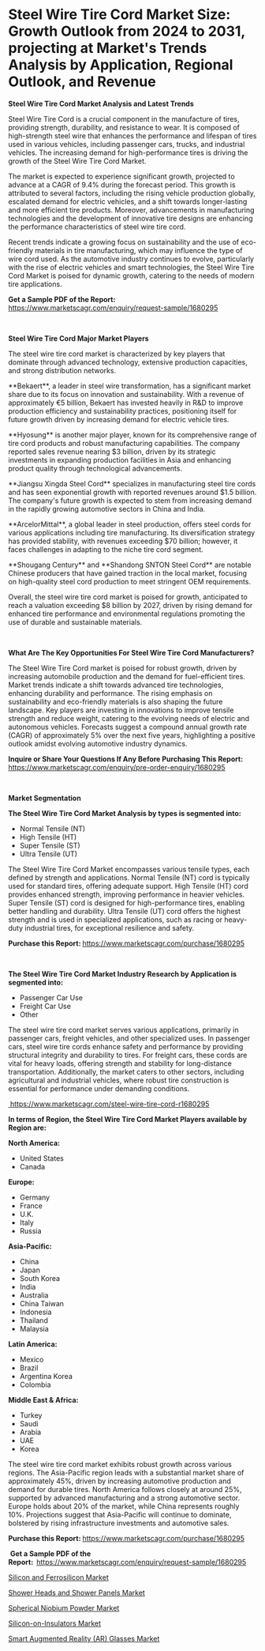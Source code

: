 <p><h1>Steel Wire Tire Cord Market Size: Growth Outlook from 2024 to 2031, projecting at Market's Trends Analysis by Application, Regional Outlook, and Revenue</h1></p><p><strong>Steel Wire Tire Cord Market Analysis and Latest Trends</strong></p>
<p><p>Steel Wire Tire Cord is a crucial component in the manufacture of tires, providing strength, durability, and resistance to wear. It is composed of high-strength steel wire that enhances the performance and lifespan of tires used in various vehicles, including passenger cars, trucks, and industrial vehicles. The increasing demand for high-performance tires is driving the growth of the Steel Wire Tire Cord Market.</p><p>The market is expected to experience significant growth, projected to advance at a CAGR of 9.4% during the forecast period. This growth is attributed to several factors, including the rising vehicle production globally, escalated demand for electric vehicles, and a shift towards longer-lasting and more efficient tire products. Moreover, advancements in manufacturing technologies and the development of innovative tire designs are enhancing the performance characteristics of steel wire tire cord.</p><p>Recent trends indicate a growing focus on sustainability and the use of eco-friendly materials in tire manufacturing, which may influence the type of wire cord used. As the automotive industry continues to evolve, particularly with the rise of electric vehicles and smart technologies, the Steel Wire Tire Cord Market is poised for dynamic growth, catering to the needs of modern tire applications.</p></p>
<p><strong>Get a Sample PDF of the Report:&nbsp;</strong> <a href="https://www.marketscagr.com/enquiry/request-sample/1680295?utm_campaign=1573&utm_medium=2&utm_source=Github&utm_content=ia&utm_term=14102024&utm_id=steel-wire-tire-cord">https://www.marketscagr.com/enquiry/request-sample/1680295</a></p>
<p>&nbsp;</p>
<p><strong>Steel Wire Tire Cord Major Market Players</strong></p>
<p><p>The steel wire tire cord market is characterized by key players that dominate through advanced technology, extensive production capacities, and strong distribution networks. </p><p>**Bekaert**, a leader in steel wire transformation, has a significant market share due to its focus on innovation and sustainability. With a revenue of approximately €5 billion, Bekaert has invested heavily in R&D to improve production efficiency and sustainability practices, positioning itself for future growth driven by increasing demand for electric vehicle tires.</p><p>**Hyosung** is another major player, known for its comprehensive range of tire cord products and robust manufacturing capabilities. The company reported sales revenue nearing $3 billion, driven by its strategic investments in expanding production facilities in Asia and enhancing product quality through technological advancements.</p><p>**Jiangsu Xingda Steel Cord** specializes in manufacturing steel tire cords and has seen exponential growth with reported revenues around $1.5 billion. The company's future growth is expected to stem from increasing demand in the rapidly growing automotive sectors in China and India.</p><p>**ArcelorMittal**, a global leader in steel production, offers steel cords for various applications including tire manufacturing. Its diversification strategy has provided stability, with revenues exceeding $70 billion; however, it faces challenges in adapting to the niche tire cord segment.</p><p>**Shougang Century** and **Shandong SNTON Steel Cord** are notable Chinese producers that have gained traction in the local market, focusing on high-quality steel cord production to meet stringent OEM requirements.</p><p>Overall, the steel wire tire cord market is poised for growth, anticipated to reach a valuation exceeding $8 billion by 2027, driven by rising demand for enhanced tire performance and environmental regulations promoting the use of durable and sustainable materials.</p></p>
<p>&nbsp;</p>
<p><strong>What Are The Key Opportunities For Steel Wire Tire Cord Manufacturers?</strong></p>
<p><p>The Steel Wire Tire Cord market is poised for robust growth, driven by increasing automobile production and the demand for fuel-efficient tires. Market trends indicate a shift towards advanced tire technologies, enhancing durability and performance. The rising emphasis on sustainability and eco-friendly materials is also shaping the future landscape. Key players are investing in innovations to improve tensile strength and reduce weight, catering to the evolving needs of electric and autonomous vehicles. Forecasts suggest a compound annual growth rate (CAGR) of approximately 5% over the next five years, highlighting a positive outlook amidst evolving automotive industry dynamics.</p></p>
<p><strong>Inquire or Share Your Questions If Any Before Purchasing This Report:</strong> <a href="https://www.marketscagr.com/enquiry/pre-order-enquiry/1680295?utm_campaign=1573&utm_medium=2&utm_source=Github&utm_content=ia&utm_term=14102024&utm_id=steel-wire-tire-cord">https://www.marketscagr.com/enquiry/pre-order-enquiry/1680295</a></p>
<p>&nbsp;</p>
<p><strong>Market Segmentation</strong></p>
<p><strong>The Steel Wire Tire Cord Market Analysis by types is segmented into:</strong></p>
<p><ul><li>Normal Tensile (NT)</li><li>High Tensile (HT)</li><li>Super Tensile (ST)</li><li>Ultra Tensile (UT)</li></ul></p>
<p><p>The Steel Wire Tire Cord Market encompasses various tensile types, each defined by strength and applications. Normal Tensile (NT) cord is typically used for standard tires, offering adequate support. High Tensile (HT) cord provides enhanced strength, improving performance in heavier vehicles. Super Tensile (ST) cord is designed for high-performance tires, enabling better handling and durability. Ultra Tensile (UT) cord offers the highest strength and is used in specialized applications, such as racing or heavy-duty industrial tires, for exceptional resilience and safety.</p></p>
<p><strong>Purchase this Report:&nbsp;</strong><a href="https://www.marketscagr.com/purchase/1680295?utm_campaign=1573&utm_medium=2&utm_source=Github&utm_content=ia&utm_term=14102024&utm_id=steel-wire-tire-cord">https://www.marketscagr.com/purchase/1680295</a></p>
<p>&nbsp;</p>
<p><strong>The Steel Wire Tire Cord Market Industry Research by Application is segmented into:</strong></p>
<p><ul><li>Passenger Car Use</li><li>Freight Car Use</li><li>Other</li></ul></p>
<p><p>The steel wire tire cord market serves various applications, primarily in passenger cars, freight vehicles, and other specialized uses. In passenger cars, steel wire tire cords enhance safety and performance by providing structural integrity and durability to tires. For freight cars, these cords are vital for heavy loads, offering strength and stability for long-distance transportation. Additionally, the market caters to other sectors, including agricultural and industrial vehicles, where robust tire construction is essential for performance under demanding conditions.</p></p>
<p><a href="https://www.marketscagr.com/steel-wire-tire-cord-r1680295?utm_campaign=1573&utm_medium=2&utm_source=Github&utm_content=ia&utm_term=14102024&utm_id=steel-wire-tire-cord">&nbsp;https://www.marketscagr.com/steel-wire-tire-cord-r1680295</a></p>
<p><strong>In terms of Region, the Steel Wire Tire Cord Market Players available by Region are:</strong></p>
<p>
    <p> <strong> North America: </strong>
        <ul>
            <li>United States</li>
            <li>Canada</li>
        </ul>
        </p> 
    <p> <strong> Europe: </strong>
        <ul>
            <li>Germany</li>
            <li>France</li>
            <li>U.K.</li>
            <li>Italy</li>
            <li>Russia</li>
        </ul>
        </p> 
    <p> <strong> Asia-Pacific: </strong>
        <ul>
            <li>China</li>
            <li>Japan</li>
            <li>South Korea</li>
            <li>India</li>
            <li>Australia</li>
            <li>China Taiwan</li>
            <li>Indonesia</li>
            <li>Thailand</li>
            <li>Malaysia</li>
        </ul>
        </p> 
    <p> <strong> Latin America: </strong>
        <ul>
            <li>Mexico</li>
            <li>Brazil</li>
            <li>Argentina Korea</li>
            <li>Colombia</li>
        </ul>
        </p> 
    <p> <strong> Middle East & Africa: </strong>
        <ul>
            <li>Turkey</li>
            <li>Saudi</li>
            <li>Arabia</li>
            <li>UAE</li>
            <li>Korea</li>
        </ul>
    </p>
    </p>
<p><p>The steel wire tire cord market exhibits robust growth across various regions. The Asia-Pacific region leads with a substantial market share of approximately 45%, driven by increasing automotive production and demand for durable tires. North America follows closely at around 25%, supported by advanced manufacturing and a strong automotive sector. Europe holds about 20% of the market, while China represents roughly 10%. Projections suggest that Asia-Pacific will continue to dominate, bolstered by rising infrastructure investments and automotive sales.</p></p>
<p><strong>Purchase this Report: </strong><a href="https://www.marketscagr.com/purchase/1680295?utm_campaign=1573&utm_medium=2&utm_source=Github&utm_content=ia&utm_term=14102024&utm_id=steel-wire-tire-cord">https://www.marketscagr.com/purchase/1680295</a></p>
<p>&nbsp;<strong>Get a Sample PDF of the Report:&nbsp;&nbsp;</strong><a href="https://www.marketscagr.com/enquiry/request-sample/1680295?utm_campaign=1573&utm_medium=2&utm_source=Github&utm_content=ia&utm_term=14102024&utm_id=steel-wire-tire-cord">https://www.marketscagr.com/enquiry/request-sample/1680295</a></p>
<p><strong></strong></p>
<p><p><a href="https://www.linkedin.com/pulse/unlocking-growth-potential-strategic-analysis-silicon-6bjaf?utm_campaign=1573&utm_medium=2&utm_source=Github&utm_content=ia&utm_term=14102024&utm_id=steel-wire-tire-cord">Silicon and Ferrosilicon Market</a></p><p><a href="https://www.linkedin.com/pulse/shower-heads-panels-market-industry-trends-forecast-5topf?utm_campaign=1573&utm_medium=2&utm_source=Github&utm_content=ia&utm_term=14102024&utm_id=steel-wire-tire-cord">Shower Heads and Shower Panels Market</a></p><p><a href="https://github.com/ChiragRp1/Market-Research-Report-List-6/blob/main/spherical-niobium-powder-market.md?utm_campaign=1573&utm_medium=2&utm_source=Github&utm_content=ia&utm_term=14102024&utm_id=steel-wire-tire-cord">Spherical Niobium Powder Market</a></p><p><a href="https://www.linkedin.com/pulse/silicon-on-insulators-market-research-report-forecast-beknf?utm_campaign=1573&utm_medium=2&utm_source=Github&utm_content=ia&utm_term=14102024&utm_id=steel-wire-tire-cord">Silicon-on-Insulators Market</a></p><p><a href="https://www.linkedin.com/pulse/smart-augmented-reality-ar-glasses-market-report-product-xrg9e?utm_campaign=1573&utm_medium=2&utm_source=Github&utm_content=ia&utm_term=14102024&utm_id=steel-wire-tire-cord">Smart Augmented Reality (AR) Glasses Market</a></p></p>